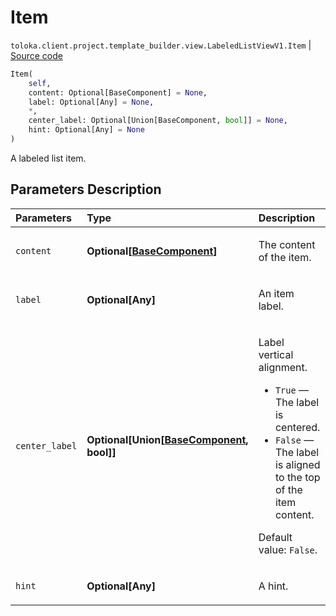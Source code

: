 # Item
`toloka.client.project.template_builder.view.LabeledListViewV1.Item` | [Source code](https://github.com/Toloka/toloka-kit/blob/v1.2.3/src/client/project/template_builder/view.py#L279)

```python
Item(
    self,
    content: Optional[BaseComponent] = None,
    label: Optional[Any] = None,
    *,
    center_label: Optional[Union[BaseComponent, bool]] = None,
    hint: Optional[Any] = None
)
```

A labeled list item.

## Parameters Description

| Parameters | Type | Description |
| :----------| :----| :-----------|
`content`|**Optional\[[BaseComponent](toloka.client.project.template_builder.base.BaseComponent.md)\]**|<p>The content of the item.</p>
`label`|**Optional\[Any\]**|<p>An item label.</p>
`center_label`|**Optional\[Union\[[BaseComponent](toloka.client.project.template_builder.base.BaseComponent.md), bool\]\]**|<p>Label vertical alignment.</p> <ul> <li>`True` — The label is centered.</li> <li>`False` — The label is aligned to the top of the item content.</li> </ul> <p></p><p>Default value: `False`.</p>
`hint`|**Optional\[Any\]**|<p>A hint.</p>
